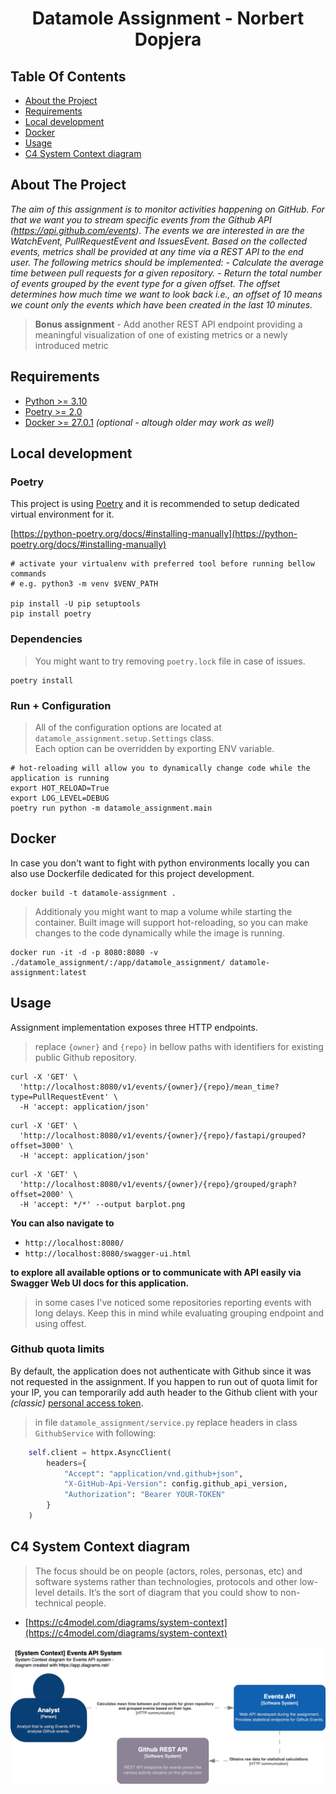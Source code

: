 <h1 align="center">Datamole Assignment - Norbert Dopjera</h1>

## Table Of Contents

- [About the Project](#about-the-project)
- [Requirements](#requirements)
- [Local development](#local-development)
- [Docker](#docker)
- [Usage](#usage)
- [C4 System Context diagram](#c4-system-context-diagram)


## About The Project

*The aim of this assignment is to monitor activities happening on GitHub. For that we want you to stream specific events from the Github API (https://api.github.com/events). The events we are interested in are the WatchEvent, PullRequestEvent and IssuesEvent. Based on the collected events, metrics shall be provided at any time via a REST API to the end user. The following metrics should be implemented:  - Calculate the average time between pull requests for a given repository.  - Return the total number of events grouped by the event type for a given    offset. The offset determines how much time we want to look back i.e., an offset of 10 means we count only the events which have been created in the last 10 minutes.*

> **Bonus assignment** - Add another REST API endpoint providing a meaningful visualization of one of existing metrics or a newly introduced metric

## Requirements
- [Python >= 3.10](https://www.python.org/downloads/release/python-381/)
- [Poetry >= 2.0](https://github.com/python-poetry/poetry)
- [Docker >= 27.0.1](https://www.python.org/downloads/release/python-381/) *(optional - altough older may work as well)*

## Local development

### Poetry
This project is using [Poetry](https://github.com/python-poetry/poetry) and it is recommended to setup dedicated virtual environment for it.  

[https://python-poetry.org/docs/#installing-manually](https://python-poetry.org/docs/#installing-manually)
```shell
# activate your virtualenv with preferred tool before running bellow commands
# e.g. python3 -m venv $VENV_PATH

pip install -U pip setuptools
pip install poetry
```

### Dependencies
> You might want to try removing `poetry.lock` file in case of issues.
```shell
poetry install
```

### Run + Configuration
> All of the configuration options are located at `datamole_assignment.setup.Settings` class.  
Each option can be overridden by exporting ENV variable.  

```shell
# hot-reloading will allow you to dynamically change code while the application is running
export HOT_RELOAD=True
export LOG_LEVEL=DEBUG
poetry run python -m datamole_assignment.main
```

## Docker

In case you don't want to fight with python environments locally you can also use Dockerfile dedicated for this project development.

```shell
docker build -t datamole-assignment .
```

> Additionaly you might want to map a volume while starting the container. Built image will support hot-reloading, so you can make changes to the code dynamically while the image is running.  

```shell
docker run -it -d -p 8080:8080 -v ./datamole_assignment/:/app/datamole_assignment/ datamole-assignment:latest
```

## Usage

Assignment implementation exposes three HTTP endpoints.  
> replace `{owner}` and `{repo}` in bellow paths with identifiers for existing public Github repository.  

```shell
curl -X 'GET' \
  'http://localhost:8080/v1/events/{owner}/{repo}/mean_time?type=PullRequestEvent' \
  -H 'accept: application/json'
```
```shell
curl -X 'GET' \
  'http://localhost:8080/v1/events/{owner}/{repo}/fastapi/grouped?offset=3000' \
  -H 'accept: application/json'
```
```shell
curl -X 'GET' \
  'http://localhost:8080/v1/events/{owner}/{repo}/grouped/graph?offset=2000' \
  -H 'accept: */*' --output barplot.png
```

**You can also navigate to**
- `http://localhost:8080/`  
- `http://localhost:8080/swagger-ui.html`  

**to explore all available options or to communicate with API easily via Swagger Web UI docs for this application.**  

> in some cases I've noticed some repositories reporting events with long delays. Keep this in mind while evaluating grouping endpoint and using offest.

### Github quota limits
By default, the application does not authenticate with Github since it was not requested in the assignment. If you happen to run out of quota limit for your IP, you can temporarily add auth header to the Github client with your *(classic)* [personal access token](https://docs.github.com/en/authentication/keeping-your-account-and-data-secure/managing-your-personal-access-tokens).

> in file `datamole_assignment/service.py` replace headers in class `GithubService` with following:  
```python
    self.client = httpx.AsyncClient(
        headers={
            "Accept": "application/vnd.github+json",
            "X-GitHub-Api-Version": config.github_api_version,
            "Authorization": "Bearer YOUR-TOKEN"
        }
    )
```

## C4 System Context diagram

> The focus should be on people (actors, roles, personas, etc) and software systems rather than technologies, protocols and other low-level details. It’s the sort of diagram that you could show to non-technical people.  

- [https://c4model.com/diagrams/system-context](https://c4model.com/diagrams/system-context)  

![diagram](c4-system-context.png)

